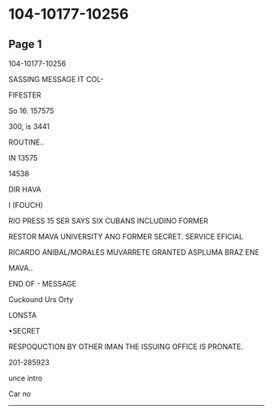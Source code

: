# 104-10177-10256

## Page 1

104-10177-10256

SASSING MESSAGE IT COL-

FIFESTER

So 16. 157575

300, is 3441

ROUTINE..

IN 13575

14538

DIR HAVA

I (FOUCH)

RIO PRESS 15 SER SAYS SIX CUBANS INCLUDINO FORMER

RESTOR MAVA UNIVERSITY ANO FORMER SECRET. SERVICE EFICIAL

RICARDO ANIBAL/MORALES MUVARRETE GRANTED ASPLUMA BRAZ ENE

MAVA..

END OF - MESSAGE

Cuckound Urs Orty

LONSTA

•SECRET

RESPOQUCTION BY OTHER IMAN THE ISSUING OFFICE IS PRONATE.

201-285923

unce intro

Car no

---

